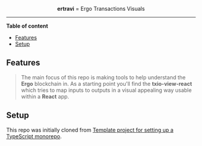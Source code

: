 <!--suppress HtmlDeprecatedAttribute -->
<div align="center">

**ertravi** = Ergo Transactions Visuals

</div>

----

<!-- START doctoc generated TOC please keep comment here to allow auto update -->
<!-- DON'T EDIT THIS SECTION, INSTEAD RE-RUN doctoc TO UPDATE -->
**Table of content**

- [Features](#features)
- [Setup](#setup)

<!-- END doctoc generated TOC please keep comment here to allow auto update -->

## Features

> The main focus of this repo is making tools to help understand the **Ergo** blockchain in. As a starting point you'll find the **txio-view-react** which tries to map inputs to outputs in a visual appealing way usable within a **React** app.

## Setup

This repo was initially cloned from [Template project for setting up a TypeScript monorepo](https://github.com/NiGhTTraX/ts-monorepo).

